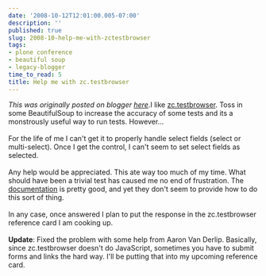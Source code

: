 ```yaml
---
date: '2008-10-12T12:01:00.005-07:00'
description: ''
published: true
slug: 2008-10-help-me-with-zctestbrowser
tags:
- plone conference
- beautiful soup
- legacy-blogger
time_to_read: 5
title: Help me with zc.testbrowser
---
```


*This was originally posted on blogger [here](https://pydanny.blogspot.com/2008/10/help-me-with-zctestbrowser.html)*.I like <a href="http://pypi.python.org/pypi/zc.testbrowser/">zc.testbrowser</a>.  Toss in some BeautifulSoup to increase the accuracy of some tests and its a monstrously useful way to run tests.  However...<br /><br />For the life of me I can't get it to properly handle select fields (select or multi-select).  Once I get the control, I can't seem to set select fields as selected.<br /><br />Any help would be appreciated.  This ate way too much of my time.  What should have been a trivial test has caused me no end of frustration.  The <a href="http://pypi.python.org/pypi/zc.testbrowser/">documentation</a> is pretty good, and yet they don't seem to provide how to do this sort of thing.<br /><br />In any case, once answered I plan to put the response in the zc.testbrowser reference card I am cooking up.<br /><br /><span style="font-weight: bold;">Update</span>: Fixed the problem with some help from Aaron Van Derlip.  Basically, since zc.testbrowser doesn't do JavaScript, sometimes you have to submit forms and links the hard way.  I'll be putting that into my upcoming reference card.<em></em>